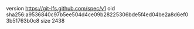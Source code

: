 version https://git-lfs.github.com/spec/v1
oid sha256:a9536840c97b5ee504d4ce09b28225306bde5f4ed04be2a8d6ef03b51763b0c8
size 2438
